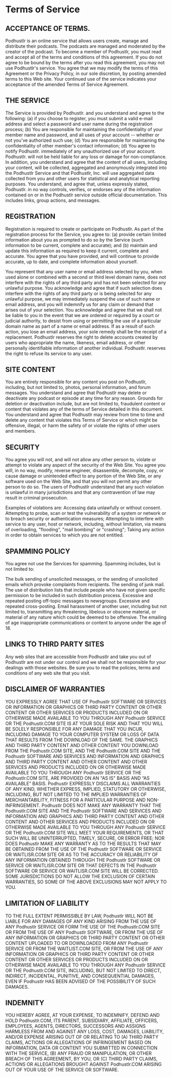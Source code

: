 # Terms of Service

## ACCEPTANCE OF TERMS.
Podhustlr is an online service that allows users create, manage and distribute their podcasts. The podcasts are managed and moderated by the creator of the podcast. To become a member of Podhustlr, you must read and accept all of the terms and conditions of this agreement. If you do not agree to be bound by the terms after you read this agreement, you may not use Podhustlr's service. You agree that we may modify the terms of this Agreement or the Privacy Policy, in our sole discretion, by posting amended terms to this Web site. Your continued use of the service indicates your acceptance of the amended Terms of Service Agreement.

## THE SERVICE
The Service is provided by Podhustlr. and you understand and agree to the following: (a) if you choose to register, you must submit a valid e-mail address and select a password and user name during the registration process; (b) You are responsible for maintaining the confidentiality of your member name and password, and all uses of your account -- whether or not you've authorized such use; (d) You are responsible for maintaining the confidentiality of other member's contact information; (d) You agree to notify Podhustlr. immediately of any unauthorized use of your account. Podhustlr. will not be held liable for any loss or damage for non-compliance. In addition, you understand and agree that the content of all users, including your content, will be collected, aggregated and anonymously integrated into the Podhustlr Service and that Podhustlr, Inc. will use aggregated data collected from you and other users for statistical and analytical reporting purposes. You understand, and agree that, unless expressly stated, Podhustlr. in no way controls, verifies, or endorses any of the information contained on or in the Podhustlr service outside official documentation. This includes links, group actions, and messages.

## REGISTRATION
Registration is required to create or participate on Podhustlr. As part of the registration process for the Service, you agree to: (a) provide certain limited information about you as prompted to do so by the Service (such information to be current, complete and accurate); and (b) maintain and update this information as required to keep it current, complete and accurate. You agree that you have provided, and will continue to provide accurate, up to date, and complete information about yourself.

You represent that any user name or email address selected by you, when used alone or combined with a second or third level domain name, does not interfere with the rights of any third party and has not been selected for any unlawful purpose. You acknowledge and agree that if such selection does interfere with the rights of any third party or is being selected for any unlawful purpose, we may immediately suspend the use of such name or email address, and you will indemnify us for any claim or demand that arises out of your selection. You acknowledge and agree that we shall not be liable to you in the event that we are ordered or required by a court or judicial authority, to desist from using or permitting the use of a particular domain name as part of a name or email address. If as a result of such action, you lose an email address, your sole remedy shall be the receipt of a replacement. Podhustlr reserves the right to delete accounts created by users who appropriate the name, likeness, email address, or other personally identifiable information of another individual. Podhustlr. reserves the right to refuse its service to any user.

## SITE CONTENT
You are entirely responsible for any content you post on Podhustlr, including, but not limited to, photos, personal information, and forum messages. You understand and agree that Podhustlr may delete or deactivate any podcast or episode at any time for any reason. Grounds for deletion or deactivation include, but are not limited to, fraudulent content or content that violates any of the terms of Service detailed in this document. You understand and agree that Podhustlr may review from time to time and delete any content that violates this Terms of Service or which might be offensive, illegal, or harm the safety of or violate the rights of other users and members.

## SECURITY
You agree you will not, and will not allow any other person to, violate or attempt to violate any aspect of the security of the Web Site. You agree you will, in no way, modify, reverse engineer, disassemble, decompile, copy, or cause damage or unintended effect to any portion of the Web Site, or any software used on the Web Site, and that you will not permit any other person to do so. The users of Podhustlr understand that any such violation is unlawful in many jurisdictions and that any contravention of law may result in criminal prosecution.

Examples of violations are: Accessing data unlawfully or without consent. Attempting to probe, scan or test the vulnerability of a system or network or to breach security or authentication measures; Attempting to interfere with service to any user, host or network, including, without limitation, via means of overloading, "flooding", "mail bombing" or "crashing"; Taking any action in order to obtain services to which you are not entitled.

## SPAMMING POLICY
You agree not use the Services for spamming. Spamming includes, but is not limited to:

The bulk sending of unsolicited messages, or the sending of unsolicited emails which provoke complaints from recipients. The sending of junk mail. The use of distribution lists that include people who have not given specific permission to be included in such distribution process. Excessive and repeated posting off-topic messages to newsgroups. Excessive and repeated cross-posting. Email harassment of another user, including but not limited to, transmitting any threatening, libelous or obscene material, or material of any nature which could be deemed to be offensive. The emailing of age inappropriate communications or content to anyone under the age of 18.

## LINKS TO THIRD PARTY SITES
Any web sites that are accessible from Podhustlr and take you out of Podhustlr are not under our control and we shall not be responsible for your dealings with those websites. Be sure you to read the policies, terms and conditions of any web site that you visit.

## DISCLAIMER OF WARRANTIES
YOU EXPRESSLY AGREE THAT USE OF Podhustlr SOFTWARE OR SERVICES OR INFORMATION OR GRAPHICS OR THIRD PARTY CONTENT OR OTHER CONTENT OR OTHER SERVICES OR PRODUCTS INCLUDED ON OR OTHERWISE MADE AVAILABLE TO YOU THROUGH ANY Podhustlr SERVICE OR THE Podhustlr.COM SITE IS AT YOUR SOLE RISK AND THAT YOU WILL BE SOLELY RESPONSIBLE FOR ANY DAMAGE THAT YOU INCUR, INCLUDING DAMAGE TO YOUR COMPUTER SYSTEM OR LOSS OF DATA THAT RESULTS FROM THE DOWNLOAD OF THE SAME. THE GRAPHICS AND THIRD PARTY CONTENT AND OTHER CONTENT YOU DOWNLOAD FROM THE Podhustlr.COM SITE, AND THE Podhustlr.COM SITE AND THE Podhustlr SOFTWARE AND SERVICES AND INFORMATION AND GRAPHICS AND THIRD PARTY CONTENT AND OTHER CONTENT AND OTHER SERVICES AND PRODUCTS INCLUDED ON OR OTHERWISE MADE AVAILABLE TO YOU THROUGH ANY Podhustlr SERVICE OR THE Podhustlr.COM SITE, ARE PROVIDED ON AN "AS IS" BASIS AND “AS AVAILABLE” BASIS. Podhustlr EXPRESSLY DISCLAIMS ALL WARRANTIES OF ANY KIND, WHETHER EXPRESS, IMPLIED, STATUTORY OR OTHERWISE, INCLUDING, BUT NOT LIMITED TO THE IMPLIED WARRANTIES OF MERCHANTABILITY, FITNESS FOR A PARTICULAR PURPOSE AND NON-INFRINGEMENT. Podhustlr DOES NOT MAKE ANY WARRANTY THAT THE Podhustlr.COM SITE AND THE Podhustlr SOFTWARE AND SERVICES AND INFORMATION AND GRAPHICS AND THIRD PARTY CONTENT AND OTHER CONTENT AND OTHER SERVICES AND PRODUCTS INCLUDED ON OR OTHERWISE MADE AVAILABLE TO YOU THROUGH ANY Podhustlr SERVICE OR THE Podhustlr.COM SITE WILL MEET YOUR REQUIREMENTS, OR THAT SUCH WILL BE UNINTERRUPTED, TIMELY, SECURE, OR ERROR FREE; NOR DOES Podhustlr MAKE ANY WARRANTY AS TO THE RESULTS THAT MAY BE OBTAINED FROM THE USE OF THE Podhustlr SOFTWARE OR SERVICE OR WAITLISR.COM SITE OR AS TO THE ACCURACY OR RELIABILITY OF ANY INFORMATION OBTAINED THROUGH THE Podhustlr SOFTWARE OR SERVICE OR WAITLISR.COM SITE OR THAT DEFECTS IN THE Podhustlr SOFTWARE OR SERVICE OR WAITLISR.COM SITE WILL BE CORRECTED. SOME JURISDICTIONS DO NOT ALLOW THE EXCLUSION OF CERTAIN WARRANTIES, SO SOME OF THE ABOVE EXCLUSIONS MAY NOT APPLY TO YOU.

## LIMITATION OF LIABILITY
TO THE FULL EXTENT PERMISSIBLE BY LAW, Podhustlr WILL NOT BE LIABLE FOR ANY DAMAGES OF ANY KIND ARISING FROM THE USE OF ANY Podhustlr SERVICE OR FORM THE USE OF THE Podhustlr.COM SITE OR FROM THE USE OF ANY Podhustlr SOFTWARE, OR FROM THE USE OF ANY INFORMATION OR GRAPHICS OR THIRD PARTY CONTENT OR OTHER CONTENT UPLOADED TO OR DOWNLOADED FROM ANY Podhustlr SERVICE OR FROM THE WAITLIST.COM SITE, OR FROM THE USE OF ANY INFORMATION OR GRAPHICS OR THIRD PARTY CONTENT OR OTHER CONTENT OR OTHER SERVICES OR PRODUCTS INCLUDED ON OR OTHERWISE MADE AVAILABLE TO YOU THROUGH ANY Podhustlr SERVICE OR THE Podhustlr.COM SITE, INCLUDING, BUT NOT LIMITED TO DIRECT, INDIRECT, INCIDENTAL, PUNITIVE, AND CONSEQUENTIAL DAMAGES, EVEN IF Podhustlr HAS BEEN ADVISED OF THE POSSIBILITY OF SUCH DAMAGES.

## INDEMNITY
YOU HEREBY AGREE, AT YOUR EXPENSE, TO INDEMNIFY, DEFEND AND HOLD Podhustlr.COM, ITS PARENT, SUBSIDIARY, AFFILIATE, OFFICERS, EMPLOYEES, AGENTS, DIRECTORS, SUCCESSORS AND ASSIGNS HARMLESS FROM AND AGAINST ANY LOSS, COST, DAMAGES, LIABILITY, AND/OR EXPENSE ARISING OUT OF OR RELATING TO (A) THIRD PARTY CLAIMS, ACTIONS OR ALLEGATIONS OF INFRINGEMENT BASED ON INFORMATION, DATA OR CONTENT YOU SUBMITTED IN CONNECTION WITH THE SERVICE, (B) ANY FRAUD OR MANIPULATION, OR OTHER BREACH OF THIS AGREEMENT, BY YOU, OR (C) THIRD PARTY CLAIMS, ACTIONS OR ALLEGATIONS BROUGHT AGAINST Podhustlr.COM ARISING OUT OF YOUR USE OF THE SERVICE OR SOFTWARE.
